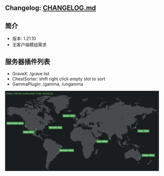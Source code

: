 ## Changelog: [CHANGELOG.md](CHANGELOG.md)

## 简介
- 版本: 1.21.10
- 无客户端模组需求

## 服务器插件列表
- GraveX: /grave list
- ChestSorter: shift right click empty slot to sort
- GammaPlugin: /gamma, /ungamma

![ping from over the world](ping.png)
